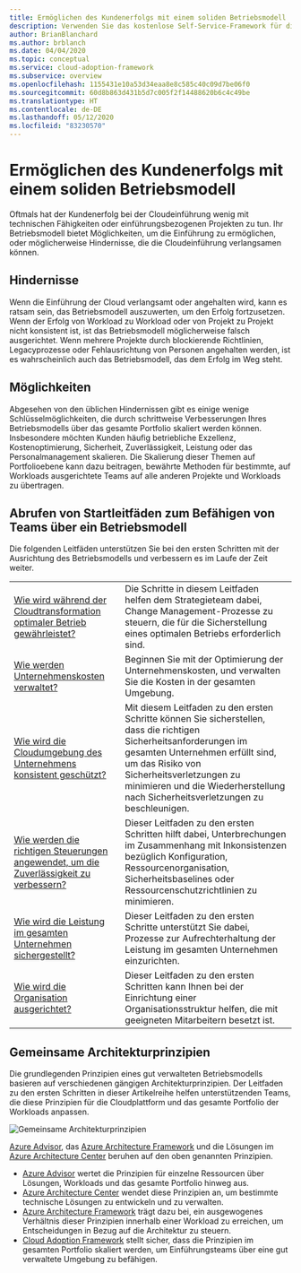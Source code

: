 ```yaml
---
title: Ermöglichen des Kundenerfolgs mit einem soliden Betriebsmodell
description: Verwenden Sie das kostenlose Self-Service-Framework für die Cloudeinführung (Cloud Adoption Framework) und andere Tools, die Sie bei der Entscheidungsfindung im Zusammenhang mit der Cloudeinführung unterstützen und dazu beitragen, den Erfolg von Kunden sicherzustellen.
author: BrianBlanchard
ms.author: brblanch
ms.date: 04/04/2020
ms.topic: conceptual
ms.service: cloud-adoption-framework
ms.subservice: overview
ms.openlocfilehash: 1155431e10a53d34eaa8e8c585c40c09d7be06f0
ms.sourcegitcommit: 60d8b863d431b5d7c005f2f14488620b6c4c49be
ms.translationtype: HT
ms.contentlocale: de-DE
ms.lasthandoff: 05/12/2020
ms.locfileid: "83230570"
---
```

# <a name="enable-customer-success-with-a-sound-operating-model"></a>Ermöglichen des Kundenerfolgs mit einem soliden Betriebsmodell

Oftmals hat der Kundenerfolg bei der Cloudeinführung wenig mit technischen Fähigkeiten oder einführungsbezogenen Projekten zu tun. Ihr Betriebsmodell bietet Möglichkeiten, um die Einführung zu ermöglichen, oder möglicherweise Hindernisse, die die Cloudeinführung verlangsamen können.

## <a name="blockers"></a>Hindernisse

Wenn die Einführung der Cloud verlangsamt oder angehalten wird, kann es ratsam sein, das Betriebsmodell auszuwerten, um den Erfolg fortzusetzen. Wenn der Erfolg von Workload zu Workload oder von Projekt zu Projekt nicht konsistent ist, ist das Betriebsmodell möglicherweise falsch ausgerichtet. Wenn mehrere Projekte durch blockierende Richtlinien, Legacyprozesse oder Fehlausrichtung von Personen angehalten werden, ist es wahrscheinlich auch das Betriebsmodell, das dem Erfolg im Weg steht.

## <a name="opportunities"></a>Möglichkeiten

Abgesehen von den üblichen Hindernissen gibt es einige wenige Schlüsselmöglichkeiten, die durch schrittweise Verbesserungen Ihres Betriebsmodells über das gesamte Portfolio skaliert werden können. Insbesondere möchten Kunden häufig betriebliche Exzellenz, Kostenoptimierung, Sicherheit, Zuverlässigkeit, Leistung oder das Personalmanagement skalieren. Die Skalierung dieser Themen auf Portfolioebene kann dazu beitragen, bewährte Methoden für bestimmte, auf Workloads ausgerichtete Teams auf alle anderen Projekte und Workloads zu übertragen.

## <a name="get-start-guides-to-enable-teams-through-an-operating-model"></a>Abrufen von Startleitfäden zum Befähigen von Teams über ein Betriebsmodell

Die folgenden Leitfäden unterstützen Sie bei den ersten Schritten mit der Ausrichtung des Betriebsmodells und verbessern es im Laufe der Zeit weiter.

|                                                                                     |                                                                                                                                |
|-------------------------------------------------------------------------------------|--------------------------------------------------------------------------------------------------------------------------------|
| [Wie wird während der Cloudtransformation optimaler Betrieb gewährleistet?](./operational-excellence.md)                   | Die Schritte in diesem Leitfaden helfen dem Strategieteam dabei, Change Management-Prozesse zu steuern, die für die Sicherstellung eines optimalen Betriebs erforderlich sind. |
| [Wie werden Unternehmenskosten verwaltet?](./manage-costs.md)                                          | Beginnen Sie mit der Optimierung der Unternehmenskosten, und verwalten Sie die Kosten in der gesamten Umgebung.                                                                           |
| [Wie wird die Cloudumgebung des Unternehmens konsistent geschützt?](./security.md)             | Mit diesem Leitfaden zu den ersten Schritte können Sie sicherstellen, dass die richtigen Sicherheitsanforderungen im gesamten Unternehmen erfüllt sind, um das Risiko von Sicherheitsverletzungen zu minimieren und die Wiederherstellung nach Sicherheitsverletzungen zu beschleunigen.                                       |
| [Wie werden die richtigen Steuerungen angewendet, um die Zuverlässigkeit zu verbessern?](./reliability.md)                   | Dieser Leitfaden zu den ersten Schritten hilft dabei, Unterbrechungen im Zusammenhang mit Inkonsistenzen bezüglich Konfiguration, Ressourcenorganisation, Sicherheitsbaselines oder Ressourcenschutzrichtlinien zu minimieren. |
| [Wie wird die Leistung im gesamten Unternehmen sichergestellt?](./performance.md)                               | Dieser Leitfaden zu den ersten Schritte unterstützt Sie dabei, Prozesse zur Aufrechterhaltung der Leistung im gesamten Unternehmen einzurichten.                               |
| [Wie wird die Organisation ausgerichtet?](./org-alignment.md)                               | Dieser Leitfaden zu den ersten Schritten kann Ihnen bei der Einrichtung einer Organisationsstruktur helfen, die mit geeigneten Mitarbeitern besetzt ist.                               |

## <a name="shared-architecture-principles"></a>Gemeinsame Architekturprinzipien

Die grundlegenden Prinzipien eines gut verwalteten Betriebsmodells basieren auf verschiedenen gängigen Architekturprinzipien. Der Leitfaden zu den ersten Schritten in dieser Artikelreihe helfen unterstützenden Teams, die diese Prinzipien für die Cloudplattform und das gesamte Portfolio der Workloads anpassen.

![Gemeinsame Architekturprinzipien](../_images/shared-principles.png)

[Azure Advisor](https://docs.microsoft.com/azure/advisor/advisor-overview), das [Azure Architecture Framework](https://docs.microsoft.com/azure/architecture/framework) und die Lösungen im [Azure Architecture Center](https://docs.microsoft.com/azure/architecture) beruhen auf den oben genannten Prinzipien.

- [Azure Advisor](https://docs.microsoft.com/azure/advisor/advisor-overview) wertet die Prinzipien für einzelne Ressourcen über Lösungen, Workloads und das gesamte Portfolio hinweg aus.
- [Azure Architecture Center](https://docs.microsoft.com/azure/architecture) wendet diese Prinzipien an, um bestimmte technische Lösungen zu entwickeln und zu verwalten.
- [Azure Architecture Framework](https://docs.microsoft.com/azure/architecture/framework) trägt dazu bei, ein ausgewogenes Verhältnis dieser Prinzipien innerhalb einer Workload zu erreichen, um Entscheidungen in Bezug auf die Architektur zu steuern.
- [Cloud Adoption Framework](../index.yml) stellt sicher, dass die Prinzipien im gesamten Portfolio skaliert werden, um Einführungsteams über eine gut verwaltete Umgebung zu befähigen.
